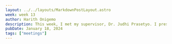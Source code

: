 ```yaml
---
layout: ../../layouts/MarkdownPostLayout.astro
week: week 13
author: Harith Onigemo
description: This week, I met my supervisor, Dr. Judhi Prasetyo. I presented all my ideas to him, and he gave his feedback on all of them. He was able to provide me with a clear path in pursuing each of them. I like that he made all my ideas more feasible with some adjustments.  However, I am not content with all the ideas I presented to him.  I will continue searching for more ideas.
pubDate: January 18, 2024
tags: ["meetings"]
---
```


